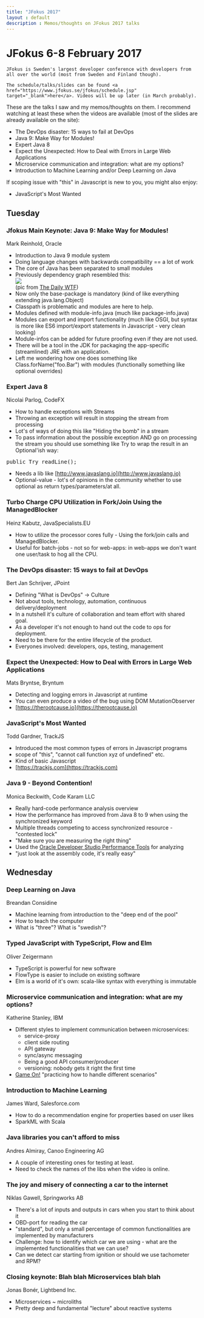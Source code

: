 ```yaml
---
title: "JFokus 2017"
layout : default
description : Memos/thoughts on JFokus 2017 talks
---
```

<style type="text/css">
img {
    max-width : 80%;
    display: block;
}
</style>
<div class="jumbotron">
    <h1>JFokus 6-8 February 2017</h1>

    JFokus is Sweden's largest developer conference with developers from all over the world (most from Sweden and Finland though).

    The schedule/talks/slides can be found <a href="https://www.jfokus.se/jfokus/schedule.jsp" target="_blank">here</a>. Videos will be up later (in March probably).
</div>

These are the talks I saw and my memos/thoughts on them. I recommend watching at least these when the videos are available (most of the slides are already available on the site):

- The DevOps disaster: 15 ways to fail at DevOps
- Java 9: Make Way for Modules!
- Expert Java 8
- Expect the Unexpected: How to Deal with Errors in Large Web Applications
- Microservice communication and integration: what are my options?
- Introduction to Machine Learning and/or Deep Learning on Java

If scoping issue with "this" in Javascript is new to you, you might also enjoy:

- JavaScript's Most Wanted

## Tuesday

### Jfokus Main Keynote: Java 9: Make Way for Modules!
Mark Reinhold, Oracle

- Introduction to Java 9 module system
- Doing language changes with backwards compatibility == a lot of work
- The core of Java has been separated to small modules
- Previously dependency graph resembled this: <img src="http://img.thedailywtf.com/images/201101/DependencyGraph.png" /> (pic from <a href="http://thedailywtf.com/articles/The-Enterprise-Dependency">The Daily WTF</a>)
- Now only the base-package is mandatory (kind of like everything extending java.lang.Object)
- Classpath is problematic and modules are here to help.
- Modules defined with module-info.java (much like package-info.java)
- Modules can export and import functionality (much like OSGI, but syntax is more like ES6 import/export statements in Javascript - very clean looking)
- Module-infos can be added for future proofing even if they are not used.
- There will be a tool in the JDK for packaging the app-specific (streamlined) JRE with an application.
- Left me wondering how one does something like Class.forName("foo.Bar") with modules (functionally something like optional overrides)

### Expert Java 8
Nicolai Parlog, CodeFX

- How to handle exceptions with Streams
- Throwing an exception will result in stopping the stream from processing
- Lot's of ways of doing this like "Hiding the bomb" in a stream
- To pass information about the possible exception AND go on processing the stream you should use something like Try to wrap the result in an Optional'ish way:

<pre>
public Try<String,IOException> readLine();
</pre>

- Needs a lib like [http://www.javaslang.io](http://www.javaslang.io)
- Optional-value - lot's of opinions in the community whether to use optional as return types/parameters/at all.

### Turbo Charge CPU Utilization in Fork/Join Using the ManagedBlocker
Heinz Kabutz, JavaSpecialists.EU

- How to utilize the processor cores fully - Using the fork/join calls and ManagedBlocker.
- Useful for batch-jobs - not so for web-apps: in web-apps we don't want one user/task to hog all the CPU.

### The DevOps disaster: 15 ways to fail at DevOps
Bert Jan Schrijver, JPoint

- Defining "What is DevOps" -> Culture
- Not about tools, technology, automation, continuous delivery/deployment
- In a nutshell it's culture of collaboration and team effort with shared goal.
- As a developer it's not enough to hand out the code to ops for deployment.
- Need to be there for the entire lifecycle of the product.
- Everyones involved: developers, ops, testing, management

### Expect the Unexpected: How to Deal with Errors in Large Web Applications
Mats Bryntse, Bryntum

- Detecting and logging errors in Javascript at runtime
- You can even produce a video of the bug using DOM MutationObserver
- [https://therootcause.io](https://therootcause.io)

### JavaScript's Most Wanted
Todd Gardner, TrackJS

- Introduced the most common types of errors in Javascript programs
- scope of "this", "cannot call function xyz of undefined" etc.
- Kind of basic Javascript
- [https://trackjs.com](https://trackjs.com)

### Java 9 - Beyond Contention!
Monica Beckwith, Code Karam LLC

- Really hard-code performance analysis overview
- How the performance has improved from Java 8 to 9 when using the synchronized keyword
- Multiple threads competing to access synchronized resource - "contested lock"
- "Make sure you are measuring the right thing"
- Used the [Oracle Developer Studio Performance Tools](http://www.oracle.com/technetwork/articles/servers-storage-dev/studio-perf-tools-2293552.html) for analyzing
- "just look at the assembly code, it's really easy"

## Wednesday

### Deep Learning on Java
Breandan Considine

- Machine learning from introduction to the "deep end of the pool"
- How to teach the computer
- What is "three"? What is "swedish"?

### Typed JavaScript with TypeScript, Flow and Elm
Oliver Zeigermann

- TypeScript is powerful for new software
- FlowType is easier to include on existing software
- Elm is a world of it's own: scala-like syntax with everything is immutable

### Microservice communication and integration: what are my options?
Katherine Stanley, IBM

- Different styles to implement communication between microservices:
  - service-proxy
  - client side routing
  - API gateway
  - sync/async messaging
  - Being a good API consumer/producer
  - versioning: nobody gets it right the first time
- [Game On!](https://gameontext.org) "practicing how to handle different scenarios"

### Introduction to Machine Learning
James Ward, Salesforce.com

- How to do a recommendation engine for properties based on user likes
- SparkML with Scala

### Java libraries you can't afford to miss
Andres Almiray, Canoo Engineering AG

- A couple of interesting ones for testing at least.
- Need to check the names of the libs when the video is online.

### The joy and misery of connecting a car to the internet
Niklas Gawell, Springworks AB

- There's a lot of inputs and outputs in cars when you start to think about it
- OBD-port for reading the car
- "standard", but only a small percentage of common functionalities are implemented by manufacturers
- Challenge: how to identify which car we are using - what are the implemented functionalities that we can use?
- Can we detect car starting from ignition or should we use tachometer and RPM?

### Closing keynote: Blah blah Microservices blah blah
Jonas Bonér, Lightbend Inc.

- Microservices ~ microliths
- Pretty deep and fundamental "lecture" about reactive systems
